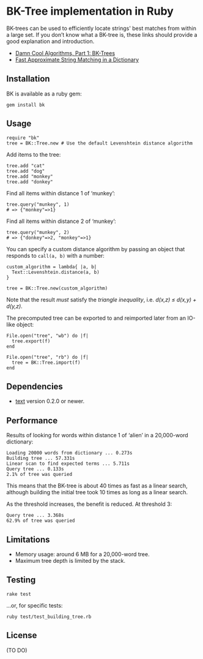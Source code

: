 # BK-Tree implementation in Ruby

BK-trees can be used to efficiently locate strings' best matches from within a large set. If you don’t know what a BK-tree is, these links should provide a good explanation and introduction.

* [Damn Cool Algorithms, Part 1: BK-Trees](http://blog.notdot.net/2007/4/Damn-Cool-Algorithms-Part-1-BK-Trees)
* [Fast Approximate String Matching in a Dictionary](http://citeseerx.ist.psu.edu/viewdoc/summary?doi=10.1.1.21.3317)


## Installation

BK is available as a ruby gem:

    gem install bk

## Usage

    require "bk"
    tree = BK::Tree.new # Use the default Levenshtein distance algorithm

Add items to the tree:

    tree.add "cat"
    tree.add "dog"
    tree.add "monkey"
    tree.add "donkey"

Find all items within distance 1 of ‘munkey’:

    tree.query("munkey", 1)
    # => {"monkey"=>1} 

Find all items within distance 2 of ‘munkey’:

    tree.query("munkey", 2)
    # => {"donkey"=>2, "monkey"=>1}

You can specify a custom distance algorithm by passing an object that responds
to `call(a, b)` with a number:

    custom_algorithm = lambda{ |a, b|
      Text::Levenshtein.distance(a, b)
    }

    tree = BK::Tree.new(custom_algorithm)

Note that the result *must* satisfy the
_triangle inequality_, i.e. _d(x,z) ≤ d(x,y) + d(y,z)_.

The precomputed tree can be exported to and reimported later from an IO-like object:

    File.open("tree", "wb") do |f|
      tree.export(f)
    end

    File.open("tree", "rb") do |f|
      tree = BK::Tree.import(f)
    end

## Dependencies

* [text](http://rubygems.org/gems/text) version 0.2.0 or newer.

## Performance

Results of looking for words within distance 1 of ‘alien’ in a 20,000-word dictionary:

    Loading 20000 words from dictionary ... 0.273s
    Building tree ... 57.331s
    Linear scan to find expected terms ... 5.711s
    Query tree ... 0.133s
    2.1% of tree was queried

This means that the BK-tree is about 40 times as fast as a linear search,
although building the initial tree took 10 times as long as a linear search.

As the threshold increases, the benefit is reduced. At threshold 3:

    Query tree ... 3.368s
    62.9% of tree was queried

## Limitations

* Memory usage: around 6 MB for a 20,000-word tree.
* Maximum tree depth is limited by the stack.

## Testing

    rake test

...or, for specific tests:

    ruby test/test_building_tree.rb

## License

(TO DO)
